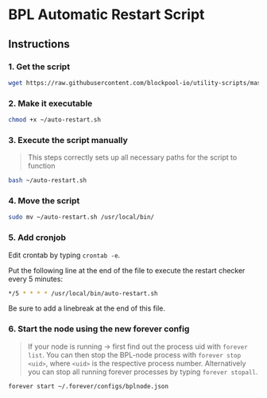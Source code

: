 # BPL Automatic Restart Script

## Instructions

### 1. Get the script

```bash
wget https://raw.githubusercontent.com/blockpool-io/utility-scripts/master/auto-restart/auto-restart.sh -O ~/auto-restart.sh
```

### 2. Make it executable

```bash
chmod +x ~/auto-restart.sh
```

### 3. Execute the script manually

> This steps correctly sets up all necessary paths for the script to function

```bash
bash ~/auto-restart.sh
```

### 4. Move the script

```bash
sudo mv ~/auto-restart.sh /usr/local/bin/
```

### 5. Add cronjob

Edit crontab by typing `crontab -e`.

Put the following line at the end of the file to execute the restart checker every 5 minutes: 

```bash
*/5 * * * * /usr/local/bin/auto-restart.sh
```

Be sure to add a linebreak at the end of this file.

### 6. Start the node using the new forever config

> If your node is running -> first find out the process uid with `forever list`. You can then stop the BPL-node process with `forever stop <uid>`, where `<uid>` is the respective process number. Alternatively you can stop all running forever processes by typing `forever stopall`.

```bash
forever start ~/.forever/configs/bplnode.json
```

